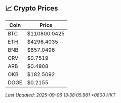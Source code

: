 ## 📈 Crypto Prices

| Coin | Price |
| ---- | ----- |
| BTC | $110800.0425 |
| ETH | $4296.4035 |
| BNB | $857.0496 |
| CRV | $0.7519 |
| ARB | $0.4908 |
| OKB | $182.5092 |
| DOGE | $0.2155 |

_Last Updated: 2025-09-06 13:38:05.961 +0800 HKT_